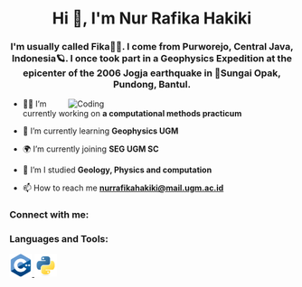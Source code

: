  <h1 align="center">Hi 👋, I'm Nur Rafika Hakiki</h1>
<h3 align="center">I'm usually called Fika🦸‍♀️. I come from Purworejo, Central Java, Indonesia🪐. I once took part in a Geophysics Expedition at the epicenter of the 2006 Jogja earthquake in 📌Sungai Opak, Pundong, Bantul.</h3>
<img align="right" alt="Coding" width="400" src="https://media.giphy.com/media/2IudUHdI075HL02Pkk/giphy.gif">

- 👩‍🎓 I’m currently working on **a computational methods practicum**

- 🌱 I’m currently learning **Geophysics UGM**

- 🌍 I’m currently joining **SEG UGM SC**

- 🤝 I’m I studied **Geology, Physics and computation**

- 📫 How to reach me **nurrafikahakiki@mail.ugm.ac.id**

<h3 align="left">Connect with me:</h3>
<p align="left">
</p>

<h3 align="left">Languages and Tools:</h3>
<p align="left"> <a href="https://www.w3schools.com/cpp/" target="_blank" rel="noreferrer"> <img src="https://raw.githubusercontent.com/devicons/devicon/master/icons/cplusplus/cplusplus-original.svg" alt="cplusplus" width="40" height="40"/> </a> <a href="https://www.python.org" target="_blank" rel="noreferrer"> <img src="https://raw.githubusercontent.com/devicons/devicon/master/icons/python/python-original.svg" alt="python" width="40" height="40"/> </a> </p>
